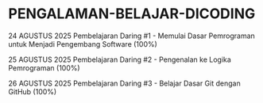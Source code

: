 # PENGALAMAN-BELAJAR-DICODING

24 AGUSTUS 2025
Pembelajaran Daring #1 - Memulai Dasar Pemrograman untuk Menjadi Pengembang Software (100%)

25 AGUSTUS 2025
Pembelajaran Daring #2 - Pengenalan ke Logika Pemrograman (100%)

26 AGUSTUS 2025
Pembelajaran Daring #3 - Belajar Dasar Git dengan GitHub (100%)
